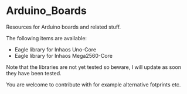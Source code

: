 # Arduino_Boards

Resources for Arduino boards and related stuff. 

The following items are available:
- Eagle library for Inhaos Uno-Core
- Eagle library for Inhaos Mega2560-Core

Note that the libraries are not yet tested so beware, I will update as soon they have been tested.

You are welcome to contribute with for example alternative fotprints etc.

